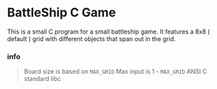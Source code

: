 BattleShip C Game
=================

This is a small C program for a small battleship game. It features a 8x8 ( default ) grid with
different objects that span out in the grid.

### info

> Board size is based on `MAX_GRID`
> Max input is 1 - `MAX_GRID`
> ANSI C standard
> libc

